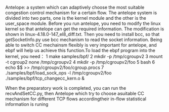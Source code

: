 Antelope: a system which can adaptively choose the most suitable congestion control mechanism for a certain flow. 
The antelope system is divided into two parts, one is the kernel module and the other is the user_space module.
Before you run antelope, you need to modify the linux kernel so that antelope can get the required information. The modification is shown in linux-4.18.0-147_el8_diff.txt.
Then you need to install bcc, so that getSocketInfo.py use bcc mechanism to read the socket information.
Being able to switch CC mechainsm flexibly is very important for antelope, and ebpf will help us achieve this function.To load the ebpf program into the kernel, you need：
  1 make samples/bpf/
  2 mkdir -p /tmp/cgroupv2
  3 mount -t cgroup2 none /tmp/cgroupv2
  4 mkdir -p /tmp/cgroupv2/foo
  5 bash
  6 echo $$ >> /tmp/cgroupv2/foo/cgroup.procs
  7 ./samples/bpf/load_sock_ops -l /tmp/cgroupv2/foo ./samples/bpf/tcp_changecc_kern.o &

When the preparatory work is completed, you can run the recvAndSetCC.py, then Antelope which try to choose asuitable CC mechanism for different TCP flows accordingtheir in-flow 
statistical information is runing
